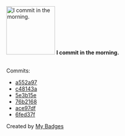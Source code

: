 <img src="https://my-badges.github.io/my-badges/morning-commits.png" alt="I commit in the morning." title="I commit in the morning." width="128">
<strong>I commit in the morning.</strong>
<br><br>

Commits:

- <a href="https://github.com/HorebZ/HorebZ/commit/a552a9767cc8ad0009e605ec358921e8cfed4a41">a552a97</a>
- <a href="https://github.com/HorebZ/HorebZ/commit/c48143a11a618579e11424f675050e100a9aa1c6">c48143a</a>
- <a href="https://github.com/HorebZ/HorebZ/commit/5e3b15ee9f32db3edd8ad3d05720b6df92257ea5">5e3b15e</a>
- <a href="https://github.com/HorebZ/HorebZ/commit/76b2168fa6a950ba3041f1acd3ff4dbc8820f365">76b2168</a>
- <a href="https://github.com/HorebZ/HorebZ/commit/ace97dffacb10b537064e3032e61529a5b8acdb1">ace97df</a>
- <a href="https://github.com/HorebZ/HorebZ/commit/6fed37fe6b131d219de6b18ee51bce242e61eeb2">6fed37f</a>


Created by <a href="https://github.com/my-badges/my-badges">My Badges</a>